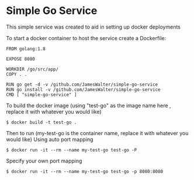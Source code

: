 # Simple Go Service 

This simple service was created to aid in setting up docker deployments

To start a docker container to host the service create a Dockerfile:

```
FROM golang:1.8

EXPOSE 8080

WORKDIR /go/src/app/
COPY . .

RUN go get -d -v /github.com/JamesWalter/simple-go-service
RUN go install -v /github.com/JamesWalter/simple-go-service
CMD [ "simple-go-service" ]
```

To build the docker image (using "test-go" as the image name here , replace it with whatever you would like)
```
$ docker build -t test-go .
```
Then to run (my-test-go is the container name, replace it with whatever you would like)
Using auto port mapping
```
$ docker run -it --rm --name my-test-go test-go -P 
```
Specify your own port mapping
```
$ docker run -it --rm --name my-test-go test-go -p 8080:8080
```
